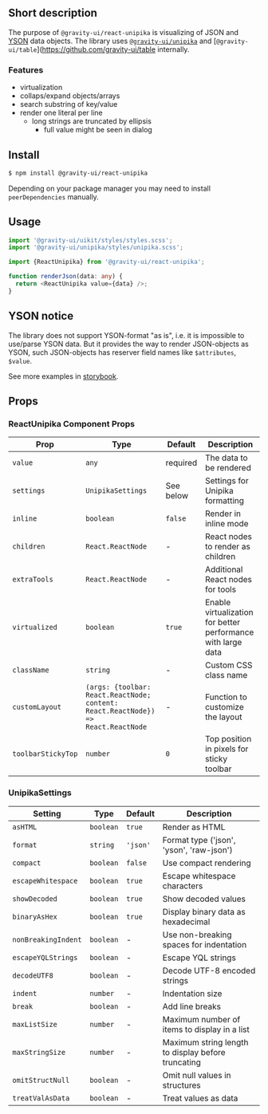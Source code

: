 ## Short description

The purpose of `@gravity-ui/react-unipika` is visualizing of JSON and [YSON](https://ytsaurus.tech/docs/en/user-guide/storage/yson) data objects.
The library uses [`@gravity-ui/unipika`](https://github.com/gravity-ui/unipika) and [`@gravity-ui/table`](https://github.com/gravity-ui/table internally.

### Features

- virtualization
- collaps/expand objects/arrays
- search substring of key/value
- render one literal per line
  - long strings are truncated by ellipsis
    - full value might be seen in dialog

## Install

```bash
$ npm install @gravity-ui/react-unipika
```

Depending on your package manager you may need to install `peerDependencies` manually.

## Usage

```ts
import '@gravity-ui/uikit/styles/styles.scss';
import '@gravity-ui/unipika/styles/unipika.scss';

import {ReactUnipika} from '@gravity-ui/react-unipika';

function renderJson(data: any) {
  return <ReactUnipika value={data} />;
}
```

## YSON notice

The library does not support YSON-format "as is", i.e. it is impossible to use/parse YSON data.
But it provides the way to render JSON-objects as YSON, such JSON-objects has reserver field names like `$attributes`, `$value`.

See more examples in [storybook](https://preview.yandexcloud.dev/react-unipika).

## Props

### ReactUnipika Component Props

| Prop               | Type                                                                              | Default   | Description                                                  |
| ------------------ | --------------------------------------------------------------------------------- | --------- | ------------------------------------------------------------ |
| `value`            | `any`                                                                             | required  | The data to be rendered                                      |
| `settings`         | `UnipikaSettings`                                                                 | See below | Settings for Unipika formatting                              |
| `inline`           | `boolean`                                                                         | `false`   | Render in inline mode                                        |
| `children`         | `React.ReactNode`                                                                 | -         | React nodes to render as children                            |
| `extraTools`       | `React.ReactNode`                                                                 | -         | Additional React nodes for tools                             |
| `virtualized`      | `boolean`                                                                         | `true`    | Enable virtualization for better performance with large data |
| `className`        | `string`                                                                          | -         | Custom CSS class name                                        |
| `customLayout`     | `(args: {toolbar: React.ReactNode; content: React.ReactNode}) => React.ReactNode` | -         | Function to customize the layout                             |
| `toolbarStickyTop` | `number`                                                                          | `0`       | Top position in pixels for sticky toolbar                    |

### UnipikaSettings

| Setting             | Type      | Default  | Description                                        |
| ------------------- | --------- | -------- | -------------------------------------------------- |
| `asHTML`            | `boolean` | `true`   | Render as HTML                                     |
| `format`            | `string`  | `'json'` | Format type ('json', 'yson', 'raw-json')           |
| `compact`           | `boolean` | `false`  | Use compact rendering                              |
| `escapeWhitespace`  | `boolean` | `true`   | Escape whitespace characters                       |
| `showDecoded`       | `boolean` | `true`   | Show decoded values                                |
| `binaryAsHex`       | `boolean` | `true`   | Display binary data as hexadecimal                 |
| `nonBreakingIndent` | `boolean` | -        | Use non-breaking spaces for indentation            |
| `escapeYQLStrings`  | `boolean` | -        | Escape YQL strings                                 |
| `decodeUTF8`        | `boolean` | -        | Decode UTF-8 encoded strings                       |
| `indent`            | `number`  | -        | Indentation size                                   |
| `break`             | `boolean` | -        | Add line breaks                                    |
| `maxListSize`       | `number`  | -        | Maximum number of items to display in a list       |
| `maxStringSize`     | `number`  | -        | Maximum string length to display before truncating |
| `omitStructNull`    | `boolean` | -        | Omit null values in structures                     |
| `treatValAsData`    | `boolean` | -        | Treat values as data                               |
